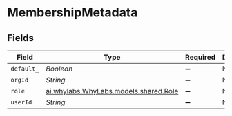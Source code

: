 # MembershipMetadata


## Fields

| Field                                                                | Type                                                                 | Required                                                             | Description                                                          |
| -------------------------------------------------------------------- | -------------------------------------------------------------------- | -------------------------------------------------------------------- | -------------------------------------------------------------------- |
| `default_`                                                           | *Boolean*                                                            | :heavy_minus_sign:                                                   | N/A                                                                  |
| `orgId`                                                              | *String*                                                             | :heavy_minus_sign:                                                   | N/A                                                                  |
| `role`                                                               | [ai.whylabs.WhyLabs.models.shared.Role](../../models/shared/Role.md) | :heavy_minus_sign:                                                   | N/A                                                                  |
| `userId`                                                             | *String*                                                             | :heavy_minus_sign:                                                   | N/A                                                                  |